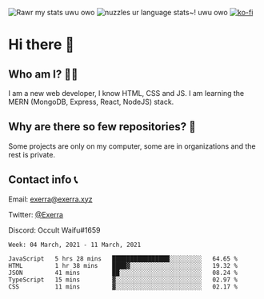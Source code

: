 ![Rawr my stats uwu owo](https://github-readme-stats.vercel.app/api?username=Exerra&show_icons=true&theme=buefy)
![nuzzles ur language stats~! uwu owo](https://github-readme-stats.vercel.app/api/top-langs/?username=Exerra&layout=compact)
[![ko-fi](https://www.ko-fi.com/img/githubbutton_sm.svg)](https://ko-fi.com/X8X130H96)
# Hi there 👋
## Who am I? 🙋‍♀️
I am a new web developer, I know HTML, CSS and JS. I am learning the MERN (MongoDB, Express, React, NodeJS) stack.
## Why are there so few repositories? 🤔
Some projects are only on my computer, some are in organizations and the rest is private.
## Contact info 📞
Email: [exerra@exerra.xyz](mailto:exerra@exerra.xyz)

Twitter: [@Exerra](https://twitter.com/exerra)

Discord: Occult Waifu#1659

<!--START_SECTION:waka-->
```text
Week: 04 March, 2021 - 11 March, 2021

JavaScript   5 hrs 28 mins   ████████████████░░░░░░░░░   64.65 % 
HTML         1 hr 38 mins    ████▓░░░░░░░░░░░░░░░░░░░░   19.32 % 
JSON         41 mins         ██░░░░░░░░░░░░░░░░░░░░░░░   08.24 % 
TypeScript   15 mins         ▓░░░░░░░░░░░░░░░░░░░░░░░░   02.97 % 
CSS          11 mins         ▓░░░░░░░░░░░░░░░░░░░░░░░░   02.17 % 
```
<!--END_SECTION:waka-->

